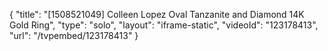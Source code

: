 {
    "title": "[1508521049] Colleen Lopez Oval Tanzanite and Diamond 14K Gold Ring",
    "type": "solo",
    "layout": "iframe-static",
    "videoId": "123178413",
    "url": "\/tvpembed\/123178413"
}